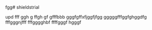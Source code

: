 fgg# shieldstrial

upd
fff
ggh
g
ffgh
gf
gfffbbb
gggfgffхfjggfjfgg
gggggfffggfghggdfg
fffgggnjfff
fffgggghbf
ffffgggf
hgggf
